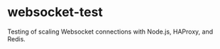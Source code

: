 websocket-test
==============
Testing of scaling Websocket connections with Node.js, HAProxy, and Redis.
